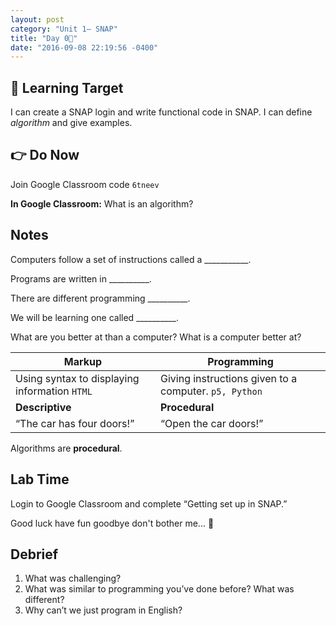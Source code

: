 ```yaml
---
layout: post
category: "Unit 1– SNAP"
title: "Day 0⃣"
date: "2016-09-08 22:19:56 -0400"
---
```


## 🎯 Learning Target
I can create a SNAP login and write functional code in SNAP.
I can define _algorithm_ and give examples.

## 👉 Do Now
Join Google Classroom code `6tneev`

**In Google Classroom:** What is an algorithm?

## Notes
Computers follow a set of instructions called a ___________.

Programs are written in __________.

There are different programming __________.

We will be learning one called __________.

What are you better at than a computer? What is a computer better at?

| Markup  |  Programming |
|---|---|
| Using syntax to  displaying information  `HTML`  |  Giving instructions given to a computer. `p5, Python` |
| **Descriptive**  |  **Procedural** |
| “The car has four doors!”  | “Open the car doors!”  |

Algorithms are **procedural**.

## Lab Time
Login to Google Classroom and complete “Getting set up in SNAP.”

Good luck have fun goodbye don't bother me... 🎉

## Debrief
1. What was challenging?
2. What was similar to programming you’ve done before? What was different?
3. Why can’t we just program in English?
